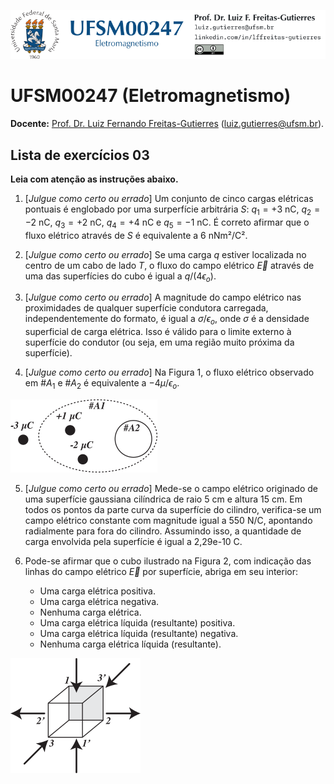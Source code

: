 ![](Header.png "UFSM-CT-DESP-UFSM00247")

# UFSM00247 (Eletromagnetismo)

**Docente:** [Prof. Dr. Luiz Fernando Freitas-Gutierres](https://www.linkedin.com/in/lffreitas-gutierres/) ([luiz.gutierres@ufsm.br](mailto:luiz.gutierres@ufsm.br)). 

## Lista de exercícios 03

**Leia com atenção as instruções abaixo.**

1. [*Julgue como certo ou errado*] Um conjunto de cinco cargas elétricas pontuais é englobado por uma surperfície arbitrária $S$: $q_1 = +3$ nC, $q_2 = -2$ nC, $q_3 = +2$ nC, $q_4 = +4$ nC e $q_5 = -1$ nC. É correto afirmar que o fluxo elétrico através de $S$ é equivalente a 6 nNm²/C².

2. [*Julgue como certo ou errado*] Se uma carga $q$ estiver localizada no centro de um cabo de lado $T$, o fluxo do campo elétrico $\vec{E}$ através de uma das superfícies do cubo é igual a $q/\left( 4 \epsilon_o \right)$.

3. [*Julgue como certo ou errado*] A magnitude do campo elétrico nas proximidades de qualquer superfície condutora carregada, independentemente do formato, é igual a $\sigma/\epsilon_o$, onde $\sigma$ é a densidade superficial de carga elétrica. Isso é válido para o limite externo à superfície do condutor (ou seja, em uma região muito próxima da superfície).

4. [*Julgue como certo ou errado*] Na Figura 1, o fluxo elétrico observado em #$A_1$ e #$A_2$ é equivalente a $-4\mu/\epsilon_o$.

![](Fig01.png "Figura 1")

5. [*Julgue como certo ou errado*] Mede-se o campo elétrico originado de uma superfície gaussiana cilíndrica de raio 5 cm e altura 15 cm. Em todos os pontos da parte curva da superfície do cilindro, verifica-se um campo elétrico constante com magnitude igual a 550 N/C, apontando radialmente para fora do cilindro. Assumindo isso, a quantidade de carga envolvida pela superfície é igual a 2,29e-10 C.

6. Pode-se afirmar que o cubo ilustrado na Figura 2, com indicação das linhas do campo elétrico $\vec{E}$ por superfície, abriga em seu interior:

    - Uma carga elétrica positiva.
    - Uma carga elétrica negativa.
    - Nenhuma carga elétrica.
    - Uma carga elétrica líquida (resultante) positiva.
    - Uma carga elétrica líquida (resultante) negativa.
    - Nenhuma carga elétrica líquida (resultante).

![](Fig02.png "Figura 2")
